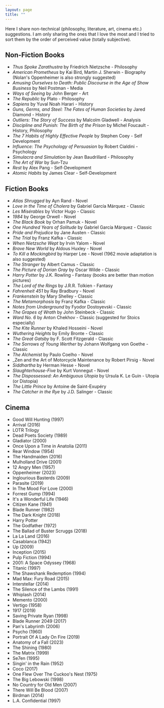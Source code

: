 ```yaml
---
layout: page
title: ""
---
```


Here I share non-technical (philosophy, literature, art, cinema etc.) suggestions. I am only sharing the ones that I love the most and I tried to sort them by the order of perceived value (totally subjective). 
## Non-Fiction Books
* _Thus Spoke Zarathustra_ by Friedrich Nietzsche - Philosophy
* _American Prometheus_ by Kai Bird, Martin J. Sherwin - Biography (Nolan's Oppenheimer is also strongly suggested)
* _Amusing Ourselves to Death: Public Discourse in the Age of Show Business_ by Neil Postman - Media
* _Ways of Seeing_ by John Berger - Art
* _The Republic_ by Plato - Philosophy
* _Sapiens_ by Yuval Noah Harari - History
* _Guns, Germs, and Steel: The Fates of Human Societies_ by Jared Diamond - History
* _Outliers: The Story of Success_ by Malcolm Gladwell - Analysis
* _Discipline and Punish: The Birth of the Prison_ by Michel Foucault - History, Philosophy
* _The 7 Habits of Highly Effective People_ by Stephen Coey - Self Development
* _Influence: The Psychology of Persuasion_ by Robert Cialdini - Psychology
* _Simulacra and Simulation_ by Jean Baudrillard - Philosophy
* _The Art of War_ by Sun-Tzu
* _Rest_ by Alex Pang - Self-Development
* _Atomic Habits_ by James Clear - Self-Development
  
## Fiction Books
* _Atlas Shrugged_ by Ayn Rand - Novel
* _Love in the Time of Cholera_ by Gabriel García Márquez - Classic
* _Les Misérables_ by Victor Hugo - Classic
* _1984_ by George Orwell - Novel
* _The Black Book_ by Orhan Pamuk - Novel
* _One Hundred Years of Solitude_ by Gabriel García Márquez - Classic
* _Pride and Prejudice_ by Jane Austen - Classic
* _The Trial_ by Franz Kafka - Classic
* _When Nietzsche Wept_ by Irvin Yalom - Novel
* _Brave New World_ by Aldous Huxley - Novel
* _To Kill a Mockingbird_ by Harper Lee - Novel (1962 movie adaptation is also suggested) 
* _The Stranger_ by Albert Camus - Classic
* _The Picture of Dorian Gray_ by Oscar Wilde - Classic
* _Harry Potter_ by J.K. Rowling - Fantasy (books are better than motion pictures)
* _The Lord of the Rings_ by J.R.R. Tolkien - Fantasy
* _Fahrenheit 451_ by Ray Bradbury - Novel
* _Frankenstein_ by Mary Shelley - Classic
* _The Metamorphosis_ by Franz Kafka - Classic
* _Notes from Underground_ by Fyodor Dostoyevski - Classic
* _The Grapes of Wrath_ by John Steinbeck - Classic
* _Ward No. 6_ by Anton Chekhov - Classic (suggested for Stoics especially)
* _The Kite Runner_ by Khaled Hosseini - Novel
* _Wuthering Heights_ by Emily Bronte - Classic
* _The Great Gatsby_ by F. Scott Fitzgerald - Classic
* _The Sorrows of Young Werther_ by Johann Wolfgang von Goethe - Classic
* _The Alchemist_ by Paulo Coelho - Novel
* _Zen and the Art of Motorcycle Maintenance by Robert Pirsig - Novel
* _Siddhartha_ by Herman Hesse - Novel
* _Slaughterhouse-Five_ by Kurt Vonnegut - Novel
* _The Dispossessed: An Ambiguous Utopia_ by Ursula K. Le Guin - Utopia (or Distopia)
* _The Little Prince_ by Antoine de Saint-Exupéry
* _The Catcher in the Rye_ by J.D. Salinger - Classic


## Cinema
* Good Will Hunting (1997)
* Arrival (2016)
* LOTR Trilogy
* Dead Poets Society (1989)
* Gladiator (2000)
* Once Upon a Time in Anatolia (2011)
* Rear Window (1954)
* The Handmaiden (2016)
* Mulholland Drive (2001)
* 12 Angry Men (1957)
* Oppenheimer (2023)
* Inglourious Basterds (2009)
* Parasite (2019)
* In The Mood For Love (2000)
* Forrest Gump (1994)
* It's a Wonderful Life (1946)
* Citizen Kane (1941)
* Blade Runner (1982)
* The Dark Knight (2018)
* Harry Potter
* The Godfather (1972)
* The Ballad of Buster Scruggs (2018)
* La La Land (2016)
* Casablanca (1942)
* Up (2009)
* Inception (2015)
* Pulp Fiction (1994)
* 2001: A Space Odyssey (1968)
* Titanic (1997)
* The Shawshank Redemption (1994)
* Mad Max: Fury Road (2015)
* Interstellar (2014)
* The Silence of the Lambs (1991)
* Whiplash (2014)
* Memento (2000)
* Vertigo (1958)
* 1917 (2019)
* Saving Private Ryan (1998)
* Blade Runner 2049 (2017)
* Pan's Labyrinth (2006)
* Psycho (1960)
* Portrait Of A Lady On Fire (2019)
* Anatomy of a Fall (2023)
* The Shining (1980)
* The Matrix (1999)
* Se7en (1995)
* Singin' in the Rain (1952)
* Coco (2017)
* One Flew Over The Cuckoo's Nest (1975)
* The Big Lebowski (1998)
* No Country for Old Men (2007)
* There Will Be Blood (2007)
* Birdman (2014)
* L.A. Confidential (1997)


